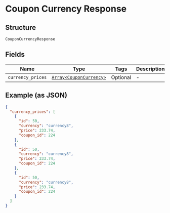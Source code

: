 
# Coupon Currency Response

## Structure

`CouponCurrencyResponse`

## Fields

| Name | Type | Tags | Description |
|  --- | --- | --- | --- |
| `currency_prices` | [`Array<CouponCurrency>`](../../doc/models/coupon-currency.md) | Optional | - |

## Example (as JSON)

```json
{
  "currency_prices": [
    {
      "id": 50,
      "currency": "currency8",
      "price": 233.74,
      "coupon_id": 224
    },
    {
      "id": 50,
      "currency": "currency8",
      "price": 233.74,
      "coupon_id": 224
    },
    {
      "id": 50,
      "currency": "currency8",
      "price": 233.74,
      "coupon_id": 224
    }
  ]
}
```

